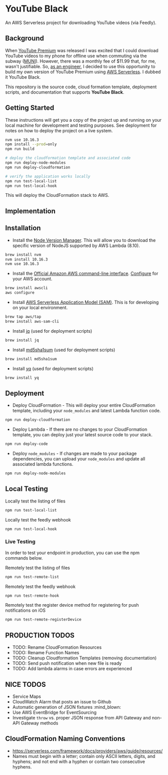 # YouTube Black

An AWS Serverless project for downloading YouTube videos (via Feedly).

## Background

When [YouTube Premium](https://en.wikipedia.org/wiki/YouTube_Premium) was released I was excited that I could download YouTube videos to my phone for offline use when commuting via the subway ([MUNI](https://www.sfmta.com/)). However, there was a monthly fee of $11.99 that, for me, wasn't justifiable. So, [as an engineer](https://www.linkedin.com/in/lifegames), I decided to use this opportunity to build my own version of YouTube Premium using [AWS Serverless](https://aws.amazon.com/serverless/). I dubbed it YouTube Black.

This repository is the source code, cloud formation template, deployment scripts, and documentation that supports **YouTube Black**.

## Getting Started

These instructions will get you a copy of the project up and running on your local machine for development and testing purposes. See deployment for notes on how to deploy the project on a live system.

```bash
nvm use 10.16.3
npm install --prod=only
npm run build

# deploy the cloudformation template and associated code
npm run deploy-node-modules
npm run deploy-cloudformation

# verify the application works locally
npm run test-local-list
npm run test-local-hook
```

This will deploy the CloudFormation stack to AWS.

## Implementation



## Installation

* Install the [Node Version Manager](https://github.com/creationix/nvm). This will allow you to download the specific version of NodeJS supported by AWS Lambda (8.10).

```bash
brew install nvm
nvm install 10.16.3
nvm use 10.16.3
```

* Install the [Official Amazon AWS command-line interface](https://aws.amazon.com/cli/). [Configure](https://docs.aws.amazon.com/cli/latest/userguide/cli-chap-configure.html) for your AWS account.

```bash
brew install awscli
aws configure
```

* Install [AWS Serverless Application Model (SAM)](https://github.com/awslabs/aws-sam-cli/). This is for developing on your local environment.

```bash
brew tap aws/tap
brew install aws-sam-cli
```
* Install [jq](https://stedolan.github.io/jq/) (used for deployment scripts)

```bash
brew install jq
```
* Install [md5sha1sum](http://microbrew.org/tools/md5sha1sum/) (used for deployment scripts)

```bash
brew install md5sha1sum
```
* Install [yq](https://mikefarah.github.io/yq/) (used for deployment scripts)

```bash
brew install yq
```

## Deployment

* Deploy CloudFormation - This will deploy your entire CloudFormation template, including your `node_modules` and latest Lambda function code.

```bash
npm run deploy-cloudformation
```

* Deploy Lambda - If there are no changes to your CloudFormation template, you can deploy just your latest source code to your stack.

```bash
npm run deploy-code
```

* Deploy `node_modules` - If changes are made to your package dependencies, you can upload your `node_modules` and update all associated lambda functions.

```bash
npm run deploy-node-modules
```
## Local Testing

Locally test the listing of files

```bash
npm run test-local-list
```

Locally test the feedly webhook

```bash
npm run test-local-hook
```

### Live Testing

In order to test your endpoint in production, you can use the npm commands below.

Remotely test the listing of files

```bash
npm run test-remote-list
```

Remotely test the feedly webhook

```bash
npm run test-remote-hook
```

Remotely test the register device method for registering for push notifications on iOS

```bash
npm run test-remote-registerDevice
```

## PRODUCTION TODOS

* TODO: Rename CloudFormation Resources
* TODO: Rename Function Names
* TODO: Cleanup Cloudformation Templates (removing documentation)
* TODO: Send push notification when new file is ready
* TODO: Add lambda alarms in case errors are experienced

## NICE TODOS

* Service Maps
* CloudWatch Alarm that posts an issue to Github
* Automatic generation of JSON fixtures :mind_blown:
* Use AWS EventBridge for EventSourcing
* Investigate `throw` vs. proper JSON response from API Gateway and non-API Gateway methods

## CloudFormation Naming Conventions

* https://serverless.com/framework/docs/providers/aws/guide/resources/
* Names must begin with a letter; contain only ASCII letters, digits, and hyphens; and not end with a hyphen or contain two consecutive hyphens.
